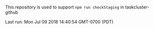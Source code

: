 This repository is used to support `npm run checkStaging` in taskcluster-github

Last run: Mon Jul 09 2018 14:40:54 GMT-0700 (PDT)